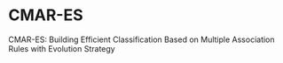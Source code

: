 # CMAR-ES
CMAR-ES: Building Efficient Classification Based on Multiple Association Rules with Evolution Strategy
